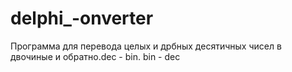 # delphi_-onverter
Программа для перевода целых и дрбных десятичных чисел в двочиные и обратно.dec - bin. bin - dec
